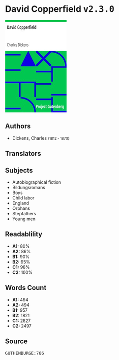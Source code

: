 # David Copperfield <kbd>v2.3.0</kbd>

![](./cover.medium.jpg "")

## Authors


 - Dickens, Charles <small>(1812 - 1870)</small>

## Translators



## Subjects


 - Autobiographical fiction
 - Bildungsromans
 - Boys
 - Child labor
 - England
 - Orphans
 - Stepfathers
 - Young men

## Readablility


 - **A1:** 80%
 - **A2:** 86%
 - **B1:** 90%
 - **B2:** 95%
 - **C1:** 98%
 - **C2:** 100%

## Words Count


 - **A1:** 494
 - **A2:** 494
 - **B1:** 957
 - **B2:** 1821
 - **C1:** 2827
 - **C2:** 2497

## Source


<kbd>GUTHENBURGE:766</kbd>
